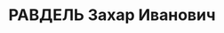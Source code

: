 ---
title: РАВДЕЛЬ Захар Иванович
description: еврей, образование высшее. Инженер-экономист. В 1930 направлен на комсомольскую
  работу на Украину. Затем работает в наркомате тяжелой промышленности в Москве. В
  сентябре 1937 арестован. Содержался на Лубянке, затем в Киеве на Лукьяновке. Осужден
  на 15 лет ИТЛ. Почти 2 года провел на Соловках (СТОН), сначала в одиночной камере
  № 37 в Кремле, затем на Муксалме. В августе 1939 на пароходе "Семен Буденный" этапирован
  в Норильлаг. Работал бригадиром на строительстве шахты, затем в Дудинском порту.
  В конце 1943 дело пересмотрено и прекращено. Остался в штате управления. В 1951
  зам. нач. геологоразведочной экспедиции в Туве, затем на Сорском молибденовом комбинате.
  Долго добивался восстановления в партии. Летом 1953 с семьей вернулся в Москву.
  Реабилитирован. Мемуары в архиве НИПЦ "Мемориал" (Москва)
---